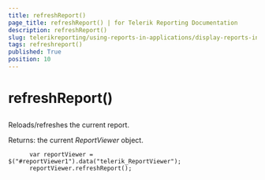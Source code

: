 ```yaml
---
title: refreshReport()
page_title: refreshReport() | for Telerik Reporting Documentation
description: refreshReport()
slug: telerikreporting/using-reports-in-applications/display-reports-in-applications/web-application/html5-report-viewer/api-reference/reportviewer/methods/refreshreport()
tags: refreshreport()
published: True
position: 10
---
```


# refreshReport()



## 

Reloads/refreshes the current report.

Returns: the current *ReportViewer* object.

	
          var reportViewer = $("#reportViewer1").data("telerik_ReportViewer");
          reportViewer.refreshReport();
          


